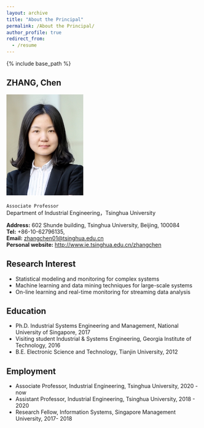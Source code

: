 ```yaml
---
layout: archive
title: "About the Principal"
permalink: /About the Principal/
author_profile: true
redirect_from:
  - /resume
---
```


{% include base_path %}

## ZHANG, Chen

![chenzhang](/images/chenzhang.png)

`Associate Professor`  
Department of Industrial Engineering，Tsinghua University  
  
**Address:** 602 Shunde building, Tsinghua University, Beijing, 100084  
**Tel:** +86-10-62796135,  
**Email:** zhangchen01@tsinghua.edu.cn  
**Personal website:** http://www.ie.tsinghua.edu.cn/zhangchen  


## Research Interest
+ Statistical modeling and monitoring for complex systems
+ Machine learning and data mining techniques for large-scale systems
+ On-line learning and real-time monitoring for streaming data analysis

## Education
+ Ph.D.                Industrial Systems Engineering and Management, National University of Singapore, 2017
+ Visiting student     Industrial & Systems Engineering, Georgia Institute of Technology, 2016
+ B.E.                 Electronic Science and Technology, Tianjin University, 2012

## Employment
+ Associate Professor, Industrial Engineering, Tsinghua University, 2020 - now 
+ Assistant Professor, Industrial Engineering, Tsinghua University, 2018 - 2020
+ Research Fellow, Information Systems, Singapore Management University, 2017- 2018


